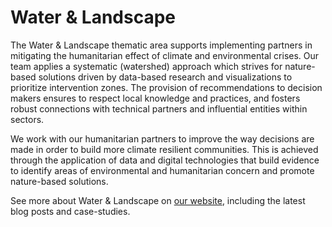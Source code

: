 # Water & Landscape
The  Water & Landscape thematic area supports implementing partners in mitigating the humanitarian effect of climate and environmental crises. Our team applies a systematic (watershed) approach which strives for nature-based solutions driven by data-based research and visualizations to prioritize intervention zones. The provision of recommendations to decision makers ensures to respect local knowledge and practices, and fosters robust connections with technical partners and influential entities within sectors.    

We work with our humanitarian partners to improve the way decisions are made in order to build more climate resilient communities. This is achieved through the application of data and digital technologies that build evidence to identify areas of environmental and humanitarian concern and promote nature-based solutions. 

See more about Water & Landscape on [our website](https://510.global/water-and-landscape), including the latest blog posts and case-studies. 
